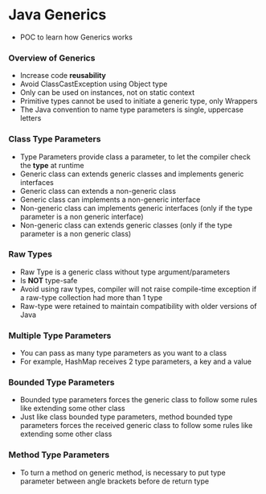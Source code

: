 # Java Generics

- POC to learn how Generics works

### Overview of Generics

- Increase code **reusability**
- Avoid ClassCastException using Object type
- Only can be used on instances, not on static context
- Primitive types cannot be used to initiate a generic type, only Wrappers
- The Java convention to name type parameters is single, uppercase letters

### Class Type Parameters

- Type Parameters provide class a parameter, to let the compiler check the **type** at runtime
- Generic class can extends generic classes and implements generic interfaces 
- Generic class can extends a non-generic class
- Generic class can implements a non-generic interface
- Non-generic class can implements generic interfaces (only if the type parameter is a non generic interface)
- Non-generic class can extends generic classes (only if the type parameter is a non generic class)

### Raw Types
- Raw Type is a generic class without type argument/parameters
- Is **NOT** type-safe
- Avoid using raw types, compiler will not raise compile-time exception if a raw-type collection had more than 1 type
- Raw-type were retained to maintain compatibility with older versions of Java

### Multiple Type Parameters
- You can pass as many type parameters as you want to a class
- For example, HashMap receives 2 type parameters, a key and a value

### Bounded Type Parameters
- Bounded type parameters forces the generic class to follow some rules like extending some other class
- Just like class bounded type parameters, method bounded type parameters forces the received generic class to follow some rules like extending some other class

### Method Type Parameters
- To turn a method on generic method, is necessary to put type parameter between angle brackets before de return type
